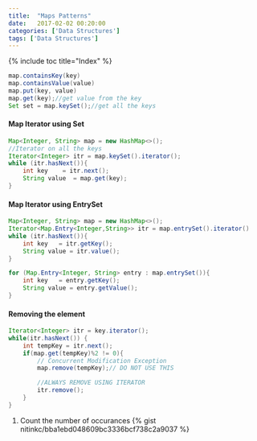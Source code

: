 ```yaml
---
title:  "Maps Patterns"
date:   2017-02-02 00:20:00
categories: ['Data Structures']
tags: ['Data Structures']
---
```


{% include toc title="Index" %}

```java
map.containsKey(key)
map.containsValue(value)
map.put(key, value)
map.get(key);//get value from the key
Set set = map.keySet();//get all the keys
```

#### Map Iterator using Set

```java
Map<Integer, String> map = new HashMap<>();
//Iterator on all the keys
Iterator<Integer> itr = map.keySet().iterator();
while (itr.hasNext()){
    int key    = itr.next();
    String value  = map.get(key);
}
```


#### Map Iterator using EntrySet

```java
Map<Integer, String> map = new HashMap<>();
Iterator<Map.Entry<Integer,String>> itr = map.entrySet().iterator()
while (itr.hasNext()){
    int key   = itr.getKey();
    String value = itr.value();
}

for (Map.Entry<Integer, String> entry : map.entrySet()){
    int key   = entry.getKey();
    String value = entry.getValue();
}
```

#### Removing the element

```java
Iterator<Integer> itr = key.iterator();
while(itr.hasNext()) {
    int tempKey = itr.next();
    if(map.get(tempKey)%2 != 0){
        // Concurrent Modification Exception
        map.remove(tempKey);// DO NOT USE THIS

        //ALWAYS REMOVE USING ITERATOR
        itr.remove();
    }
}
```

1. Count the number of occurances
{% gist nitinkc/bba1ebd048609bc3336bcf738c2a9037 %}
